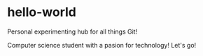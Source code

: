 # hello-world
Personal experimenting hub for all things Git!

Computer science student with a pasion for technology!
Let's go!
